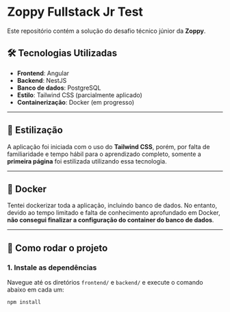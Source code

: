 # Zoppy Fullstack Jr Test

Este repositório contém a solução do desafio técnico júnior da **Zoppy**.

## 🛠 Tecnologias Utilizadas

- **Frontend**: Angular
- **Backend**: NestJS
- **Banco de dados**: PostgreSQL
- **Estilo**: Tailwind CSS (parcialmente aplicado)
- **Containerização**: Docker (em progresso)

---

## 🎨 Estilização

A aplicação foi iniciada com o uso do **Tailwind CSS**, porém, por falta de familiaridade e tempo hábil para o aprendizado completo, somente a **primeira página** foi estilizada utilizando essa tecnologia.

---

## 🐳 Docker

Tentei dockerizar toda a aplicação, incluindo banco de dados. No entanto, devido ao tempo limitado e falta de conhecimento aprofundado em Docker, **não consegui finalizar a configuração do container do banco de dados**.

---

## 🚀 Como rodar o projeto

### 1. Instale as dependências

Navegue até os diretórios `frontend/` e `backend/` e execute o comando abaixo em cada um:

```bash
npm install
